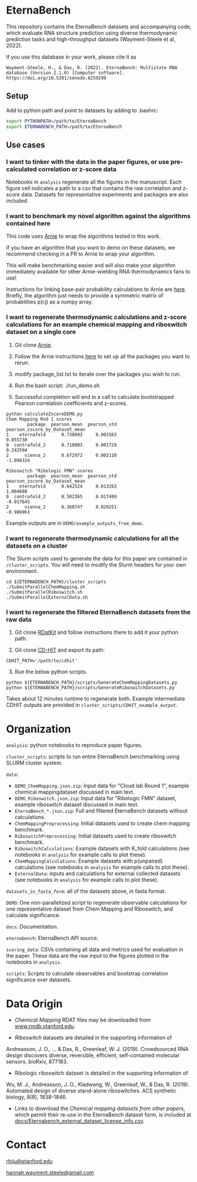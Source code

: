 # EternaBench

This repository contains the EternaBench datasets and accompanying code, which evaluate RNA structure prediction using diverse thermodynamic prediction tasks and high-throughput datasets (Wayment-Steele et al, 2022).

If you use this database in your work, please cite it as

```
Wayment-Steele, H., & Das, R. (2022). EternaBench: Multistate RNA database (Version 2.1.0) [Computer software]. https://doi.org/10.5281/zenodo.6259299
```

## Setup

Add to python path and point to datasets by adding to .bashrc:
```bash
export PYTHONPATH=/path/to/EternaBench
export ETERNABENCH_PATH=/path/to/EternaBench
```

## Use cases

### I want to tinker with the data in the paper figures, or use pre-calculated correlation or z-score data

Notebooks in `analysis` regenerate all the figures in the manuscript. Each figure cell indicates a path to a csv that contains the raw correlation and z-score data. Datasets for representative experiments and packages are also included.

### I want to benchmark my novel algorithm against the algorithms contained here

This code uses [Arnie](https://github.com/DasLab/arnie/) to wrap the algorithms tested in this work.

If you have an algorithm that you want to demo on these datasets, we recommend checking in a PR to Arnie to wrap your algorithm.

This will make benchmarking easier and will also make your algorithm immediately available for other Arnie-wielding RNA thermodynamics fans to use!

Instructions for linking base-pair probability calculations to Arnie are [here](https://github.com/eternagame/EternaBench/blob/master/docs/linkToArnie.md). Briefly, the algorithm just needs to provide a symmetric matrix of probabilities p(i:j) as a numpy array.

### I want to regenerate thermodynamic calculations and z-score calculations for an example chemical mapping and riboswitch dataset on a single core

1. Git clone [Arnie](https://github.com/DasLab/arnie/).

2. Follow the Arnie instructions [here](https://github.com/DasLab/arnie/blob/master/docs/setup_doc.md) to set up all the packages you want to rerun.

3. modify package_list.txt to iterate over the packages you wish to run.

4. Run the bash script: ./run_demo.sh

5. Successful completion will end in a call to calculate bootstrapped Pearson correlation coefficients and z-scores.

```
python calculateZscoreDEMO.py 
Chem Mapping Rnd 1 scores
        package  pearson_mean  pearson_std  pearson_zscore_by_Dataset_mean
1    eternafold      0.738693     0.001563                        0.855730
0  contrafold_2      0.718083     0.001729                        0.242594
2      vienna_2      0.672972     0.002110                       -1.098324

Riboswitch "Ribologic FMN" scores
        package  pearson_mean  pearson_std  pearson_zscore_by_Dataset_mean
1    eternafold      0.642524     0.013263                        1.004608
0  contrafold_2      0.502365     0.017499                       -0.017645
2      vienna_2      0.368747     0.020251                       -0.986963
```

Example outputs are in `DEMO/example_outputs_from_demo`.

### I want to regenerate thermodynamic calculations for all the datasets on a cluster

The Slurm scripts used to generate the data for this paper are contained in `/cluster_scripts`. You will need to modify the Slurm headers for your own environment.

```
cd ${ETERNABENCH_PATH}/cluster_scripts
./SubmitParallelChemMapping.sh
./SubmitParallelRiboswitch.sh
./SubmitParallelExternalData.sh
```

### I want to regenerate the filtered EternaBench datasets from the raw data

1. Git clone [RDatKit](https://github.com/ribokit/RDATKit.git) and follow instructions there to add it your python path.

2. Git clone [CD-HIT](https://github.com/weizhongli/cdhit) and export its path:

```
CDHIT_PATH='/path/to/cdhit'
```

3. Run the below python scripts.
```
python ${ETERNABENCH_PATH}/scripts/GenerateChemMappingDatasets.py
python ${ETERNABENCH_PATH}/scripts/GenerateRiboswitchDatasets.py
```

Takes about 12 minutes runtime to regenerate both. Example intermediate CDHIT outputs are provided in `cluster_scripts/CDHIT_example_output`.

# Organization 

`analysis`: python notebooks to reproduce paper figures.

`cluster_scripts`: scripts to run entire EternaBench benchmarking using SLURM cluster system.

`data`:

-	`DEMO_ChemMapping.json.zip`: Input data for "Cloud lab Round 1", example chemical mappingdataset discussed in main text.
-	`DEMO_Riboswitch.json.zip`: Input data for "Ribologic FMN" dataset, example riboswitch dataset discussed in main text. 
-  `EternaBench_*.json.zip`: Full and filtered EternaBench datasets without calculations.
-	`ChemMappingPreprocessing`: Initial datasets used to create chem mapping benchmark.
-	`RiboswitchPreprocessing`: Initial datasets used to create riboswitch benchmark.
-	`RiboswitchCalculations`: Example datasets with K_fold calculations (see notebooks in `analysis` for example calls to plot these).
-	`ChemMappingCalculations`: Example datasets with p(unpaired) calculations (see notebooks in `analysis` for example calls to plot these).
-	`ExternalData`: inputs and calculations for external collected datasets (see notebooks in `analysis` for example calls to plot these).

`datasets_in_fasta_form`: all of the datasets above, in fasta format.

`DEMO`: One non-parallelized script to regenerate observable calculations for one representative dataset from Chem Mapping and Riboswitch, and calculate significance.

`docs`: Documentation.

`eternabench`: EternaBench API source.

`scoring_data`: CSVs containing all data and metrics used for evaluation in the paper. These data are the raw input to the figures plotted in the notebooks in `analysis`.

`scripts`: Scripts to calculate observables and bootstrap correlation significance over datasets.


# Data Origin


- *Chemical Mapping* RDAT files may be downloaded from www.rmdb.stanford.edu.

- *Riboswitch* datasets are detailed in the supporting information of 

Andreasson, J. O., ... & Das, R., Greenleaf, W. J. (2019). Crowdsourced RNA design discovers diverse, reversible, efficient, self-contained molecular sensors. bioRxiv, 877183.

- Ribologic riboswitch dataset is detailed in the supporting information of

Wu, M. J., Andreasson, J. O., Kladwang, W., Greenleaf, W., & Das, R. (2019). Automated design of diverse stand-alone riboswitches. ACS synthetic biology, 8(8), 1838-1846.


- Links to download the *Chemical mapping datasets from other papers*, which permit their re-use in the EternaBench dataset form, is included at [docs/Eternabench_external_dataset_license_info.csv](docs/Eternabench_external_dataset_license_info.csv).

# Contact

rhiju@stanford.edu

hannah.wayment.steele@gmail.com
